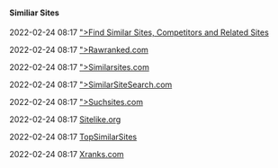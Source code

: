 ####  Similiar Sites

2022-02-24 08:17 [&quot;&gt;Find Similar Sites, Competitors and Related Sites](https://www.alexa.com/find-similar-sites)

2022-02-24 08:17 [&quot;&gt;Rawranked.com](https://rawranked.com/)

2022-02-24 08:17 [&quot;&gt;Similarsites.com](https://www.similarsites.com/)

2022-02-24 08:17 [&quot;&gt;SimilarSiteSearch.com](https://www.similarsitesearch.com/)

2022-02-24 08:17 [&quot;&gt;Suchsites.com](https://suchsites.com/)

2022-02-24 08:17 [Sitelike.org](https://www.sitelike.org/)

2022-02-24 08:17 [TopSimilarSites](https://www.topsimilarsites.com/)

2022-02-24 08:17 [Xranks.com](https://xranks.com/)



